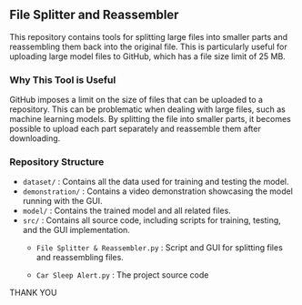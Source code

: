 ## File Splitter and Reassembler

This repository contains tools for splitting large files into smaller parts and reassembling them back into the original file. This is particularly useful for uploading large model files to GitHub, which has a file size limit of 25 MB.

### Why This Tool is Useful

GitHub imposes a limit on the size of files that can be uploaded to a repository. This can be problematic when dealing with large files, such as machine learning models. By splitting the file into smaller parts, it becomes possible to upload each part separately and reassemble them after downloading.

### Repository Structure

- `dataset/` : Contains all the data used for training and testing the model.
- `demonstration/` : Contains a video demonstration showcasing the model running with the GUI.
- `model/` : Contains the trained model and all related files.
- `src/` : Contains all source code, including scripts for training, testing, and the GUI implementation.
  - `File Splitter & Reassembler.py` : Script and GUI for splitting files and reassembling files.

  - `Car Sleep Alert.py` : The project source code
    
THANK YOU
